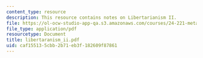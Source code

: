 ```yaml
---
content_type: resource
description: This resource contains notes on Libertarianism II.
file: https://ol-ocw-studio-app-qa.s3.amazonaws.com/courses/24-221-metaphysics-free-will-fall-2004/caf155135cbb2b71eb3f182609f87861_libertaranism_ii.pdf
file_type: application/pdf
resourcetype: Document
title: libertaranism_ii.pdf
uid: caf15513-5cbb-2b71-eb3f-182609f87861
---
```

